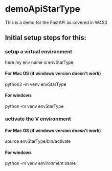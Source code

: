 # demoApiStarType

This is a demo for the FastAPI as covered in W4S3

## Initial setup steps for this:

### setup a virtual environment

here my env name is envStarType

#### For Mac OS (if windows version doesn't work)

python3 -m venv envStarType

#### For windows

python -m venv envStarType

### activate the V environment

#### For Mac OS (if windows version doesn't work)

source envStarType/bin/activate

#### For windows

python -m venv environment name
